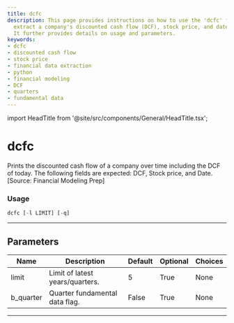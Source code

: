 ```yaml
---
title: dcfc
description: This page provides instructions on how to use the 'dcfc' function to
  extract a company's discounted cash flow (DCF), stock price, and date information.
  It further provides details on usage and parameters.
keywords:
- dcfc
- discounted cash flow
- stock price
- financial data extraction
- python
- financial modeling
- DCF
- quarters
- fundamental data
---
```


import HeadTitle from '@site/src/components/General/HeadTitle.tsx';

<HeadTitle title="dcfc - Fa - Stocks - Reference | OpenBB Terminal Docs" />

# dcfc

Prints the discounted cash flow of a company over time including the DCF of today. The following fields are expected: DCF, Stock price, and Date. [Source: Financial Modeling Prep]

### Usage

```python
dcfc [-l LIMIT] [-q]
```

---

## Parameters

| Name | Description | Default | Optional | Choices |
| ---- | ----------- | ------- | -------- | ------- |
| limit | Limit of latest years/quarters. | 5 | True | None |
| b_quarter | Quarter fundamental data flag. | False | True | None |

---
